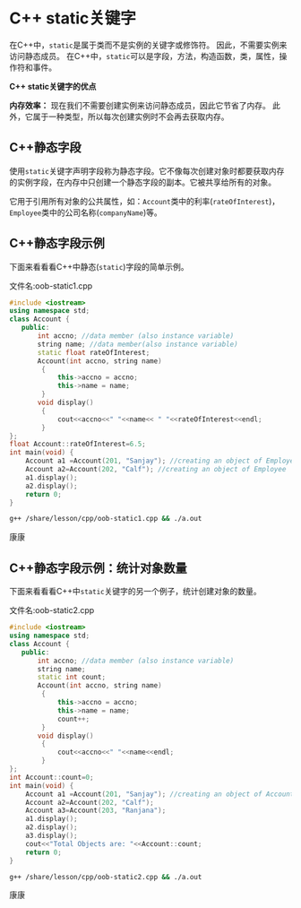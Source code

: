 # C++ static关键字

在C++中，`static`是属于类而不是实例的关键字或修饰符。 因此，不需要实例来访问静态成员。 在C++中，`static`可以是字段，方法，构造函数，类，属性，操作符和事件。

**C++ static关键字的优点**

**内存效率：** 现在我们不需要创建实例来访问静态成员，因此它节省了内存。 此外，它属于一种类型，所以每次创建实例时不会再去获取内存。

## C++静态字段

使用`static`关键字声明字段称为静态字段。它不像每次创建对象时都要获取内存的实例字段，在内存中只创建一个静态字段的副本。它被共享给所有的对象。

它用于引用所有对象的公共属性，如：`Account`类中的利率(`rateOfInterest`)，`Employee`类中的公司名称(`companyName`)等。

## C++静态字段示例

下面来看看看C++中静态(`static`)字段的简单示例。

文件名:oob-static1.cpp

```cpp
#include <iostream>  
using namespace std;  
class Account {  
   public:  
       int accno; //data member (also instance variable)      
       string name; //data member(also instance variable)  
       static float rateOfInterest;   
       Account(int accno, string name)   
        {    
            this->accno = accno;    
            this->name = name;    
        }    
       void display()    
        {    
            cout<<accno<<" "<<name<< " "<<rateOfInterest<<endl;
        }    
};  
float Account::rateOfInterest=6.5;  
int main(void) {  
    Account a1 =Account(201, "Sanjay"); //creating an object of Employee   
    Account a2=Account(202, "Calf"); //creating an object of Employee  
    a1.display();    
    a2.display();    
    return 0;  
}
```

```bash
g++ /share/lesson/cpp/oob-static1.cpp && ./a.out
```

康康

## C++静态字段示例：统计对象数量

下面来看看看C++中`static`关键字的另一个例子，统计创建对象的数量。

文件名:oob-static2.cpp

```cpp
#include <iostream>  
using namespace std;  
class Account {  
   public:  
       int accno; //data member (also instance variable)      
       string name;   
       static int count;     
       Account(int accno, string name)   
        {    
            this->accno = accno;    
            this->name = name;    
            count++;  
        }    
       void display()    
        {    
            cout<<accno<<" "<<name<<endl;   
        }    
};  
int Account::count=0;  
int main(void) {  
    Account a1 =Account(201, "Sanjay"); //creating an object of Account  
    Account a2=Account(202, "Calf");   
    Account a3=Account(203, "Ranjana");  
    a1.display();    
    a2.display();    
    a3.display();    
    cout<<"Total Objects are: "<<Account::count;  
    return 0;  
}
```

```bash
g++ /share/lesson/cpp/oob-static2.cpp && ./a.out
```

康康